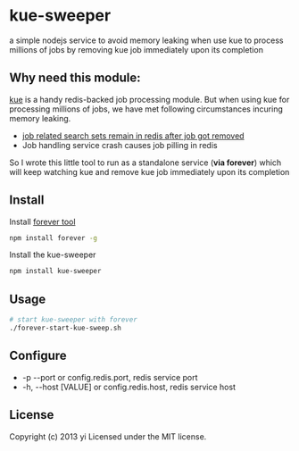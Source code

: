 # kue-sweeper
a simple nodejs service to avoid memory leaking when use kue to process millions of jobs by removing kue job immediately upon its completion

## Why need this module:
[kue](https://npmjs.org/package/kue) is a handy redis-backed job processing module. But when using kue for processing millions of jobs, we have met following circumstances incuring memory leaking.

 * [job related search sets remain in redis after job got removed](https://github.com/learnboost/kue/issues/94)
 * Job handling service crash causes job pilling in redis

So I wrote this little tool to run as a standalone service (**via forever**) which will keep watching kue and remove kue job immediately upon its completion

## Install

Install [forever tool](https://npmjs.org/package/forever)
```bash
npm install forever -g
```

Install the kue-sweeper
```bash
npm install kue-sweeper
```

## Usage

```bash
# start kue-sweeper with forever
./forever-start-kue-sweep.sh
```


## Configure

 * -p --port <n> or config.redis.port, redis service port
 * -h, --host [VALUE] or config.redis.host, redis service host

## License
Copyright (c) 2013 yi
Licensed under the MIT license.
